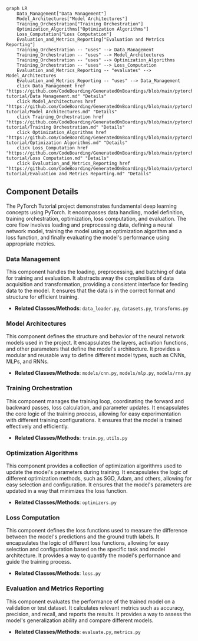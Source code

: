 ```mermaid
graph LR
    Data_Management["Data Management"]
    Model_Architectures["Model Architectures"]
    Training_Orchestration["Training Orchestration"]
    Optimization_Algorithms["Optimization Algorithms"]
    Loss_Computation["Loss Computation"]
    Evaluation_and_Metrics_Reporting["Evaluation and Metrics Reporting"]
    Training_Orchestration -- "uses" --> Data_Management
    Training_Orchestration -- "uses" --> Model_Architectures
    Training_Orchestration -- "uses" --> Optimization_Algorithms
    Training_Orchestration -- "uses" --> Loss_Computation
    Evaluation_and_Metrics_Reporting -- "evaluates" --> Model_Architectures
    Evaluation_and_Metrics_Reporting -- "uses" --> Data_Management
    click Data_Management href "https://github.com/CodeBoarding/GeneratedOnBoardings/blob/main/pytorch-tutorial/Data Management.md" "Details"
    click Model_Architectures href "https://github.com/CodeBoarding/GeneratedOnBoardings/blob/main/pytorch-tutorial/Model Architectures.md" "Details"
    click Training_Orchestration href "https://github.com/CodeBoarding/GeneratedOnBoardings/blob/main/pytorch-tutorial/Training Orchestration.md" "Details"
    click Optimization_Algorithms href "https://github.com/CodeBoarding/GeneratedOnBoardings/blob/main/pytorch-tutorial/Optimization Algorithms.md" "Details"
    click Loss_Computation href "https://github.com/CodeBoarding/GeneratedOnBoardings/blob/main/pytorch-tutorial/Loss Computation.md" "Details"
    click Evaluation_and_Metrics_Reporting href "https://github.com/CodeBoarding/GeneratedOnBoardings/blob/main/pytorch-tutorial/Evaluation and Metrics Reporting.md" "Details"
```

## Component Details

The PyTorch Tutorial project demonstrates fundamental deep learning concepts using PyTorch. It encompasses data handling, model definition, training orchestration, optimization, loss computation, and evaluation. The core flow involves loading and preprocessing data, defining a neural network model, training the model using an optimization algorithm and a loss function, and finally evaluating the model's performance using appropriate metrics.

### Data Management
This component handles the loading, preprocessing, and batching of data for training and evaluation. It abstracts away the complexities of data acquisition and transformation, providing a consistent interface for feeding data to the model. It ensures that the data is in the correct format and structure for efficient training.
- **Related Classes/Methods**: `data_loader.py`, `datasets.py`, `transforms.py`

### Model Architectures
This component defines the structure and behavior of the neural network models used in the project. It encapsulates the layers, activation functions, and other parameters that define the model's architecture. It provides a modular and reusable way to define different model types, such as CNNs, MLPs, and RNNs.
- **Related Classes/Methods**: `models/cnn.py`, `models/mlp.py`, `models/rnn.py`

### Training Orchestration
This component manages the training loop, coordinating the forward and backward passes, loss calculation, and parameter updates. It encapsulates the core logic of the training process, allowing for easy experimentation with different training configurations. It ensures that the model is trained effectively and efficiently.
- **Related Classes/Methods**: `train.py`, `utils.py`

### Optimization Algorithms
This component provides a collection of optimization algorithms used to update the model's parameters during training. It encapsulates the logic of different optimization methods, such as SGD, Adam, and others, allowing for easy selection and configuration. It ensures that the model's parameters are updated in a way that minimizes the loss function.
- **Related Classes/Methods**: `optimizers.py`

### Loss Computation
This component defines the loss functions used to measure the difference between the model's predictions and the ground truth labels. It encapsulates the logic of different loss functions, allowing for easy selection and configuration based on the specific task and model architecture. It provides a way to quantify the model's performance and guide the training process.
- **Related Classes/Methods**: `loss.py`

### Evaluation and Metrics Reporting
This component evaluates the performance of the trained model on a validation or test dataset. It calculates relevant metrics such as accuracy, precision, and recall, and reports the results. It provides a way to assess the model's generalization ability and compare different models.
- **Related Classes/Methods**: `evaluate.py`, `metrics.py`